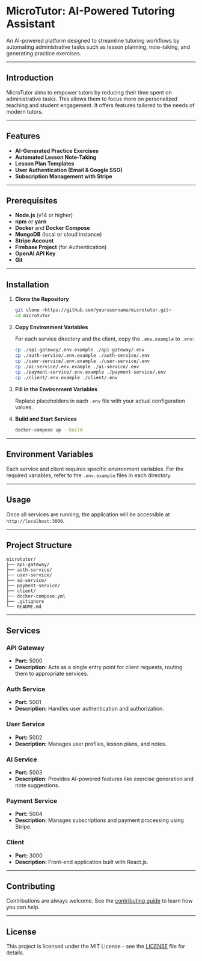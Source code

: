# MicroTutor: AI-Powered Tutoring Assistant

An AI-powered platform designed to streamline tutoring workflows by automating administrative tasks such as lesson planning, note-taking, and generating practice exercises.

---

## Introduction

MicroTutor aims to empower tutors by reducing their time spent on administrative tasks. This allows them to focus more on personalized teaching and student engagement. It offers features tailored to the needs of modern tutors.

---

## Features

- **AI-Generated Practice Exercises**
- **Automated Lesson Note-Taking**
- **Lesson Plan Templates**
- **User Authentication (Email & Google SSO)**
- **Subscription Management with Stripe**

---

## Prerequisites

- **Node.js** (v14 or higher)
- **npm** or **yarn**
- **Docker** and **Docker Compose**
- **MongoDB** (local or cloud instance)
- **Stripe Account**
- **Firebase Project** (for Authentication)
- **OpenAI API Key**
- **Git**

---

## Installation

1. **Clone the Repository**
    
    ```bash
    git clone <https://github.com/yourusername/microtutor.git>
    cd microtutor
    ```
    
2. **Copy Environment Variables**
    
    For each service directory and the client, copy the `.env.example` to `.env`:
    
    ```bash
    cp ./api-gateway/.env.example ./api-gateway/.env
    cp ./auth-service/.env.example ./auth-service/.env
    cp ./user-service/.env.example ./user-service/.env
    cp ./ai-service/.env.example ./ai-service/.env
    cp ./payment-service/.env.example ./payment-service/.env
    cp ./client/.env.example ./client/.env
    ```
    
3. **Fill in the Environment Variables**
    
    Replace placeholders in each `.env` file with your actual configuration values.
    
4. **Build and Start Services**
    
    ```bash
    docker-compose up --build
    ```
    

---

## Environment Variables

Each service and client requires specific environment variables. For the required variables, refer to the `.env.example` files in each directory.

---

## Usage

Once all services are running, the application will be accessible at `http://localhost:3000`.

---

## Project Structure

```
microtutor/
├── api-gateway/
├── auth-service/
├── user-service/
├── ai-service/
├── payment-service/
├── client/
├── docker-compose.yml
├── .gitignore
└── README.md
```

---

## Services

### API Gateway

- **Port:** 5000
- **Description:** Acts as a single entry point for client requests, routing them to appropriate services.

### Auth Service

- **Port:** 5001
- **Description:** Handles user authentication and authorization.

### User Service

- **Port:** 5002
- **Description:** Manages user profiles, lesson plans, and notes.

### AI Service

- **Port:** 5003
- **Description:** Provides AI-powered features like exercise generation and note suggestions.

### Payment Service

- **Port:** 5004
- **Description:** Manages subscriptions and payment processing using Stripe.

### Client

- **Port:** 3000
- **Description:** Front-end application built with React.js.

---

## Contributing
Contributions are always welcome. See the [contributing guide](/CONTRIBUTING.md) to learn how you can help.

---

## License

This project is licensed under the MIT License - see the [LICENSE](./LICENSE) file for details.
